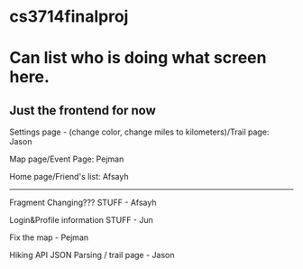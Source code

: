 # cs3714finalproj

# Can list who is doing what screen here. 

Just the frontend for now
--------------------------------

Settings page - (change color, change miles to kilometers)/Trail page: Jason

Map page/Event Page: Pejman

Home page/Friend's list: Afsayh

--------------------------------

Fragment Changing??? STUFF - Afsayh

Login&Profile information STUFF - Jun

Fix the map - Pejman

Hiking API JSON Parsing / trail page - Jason
